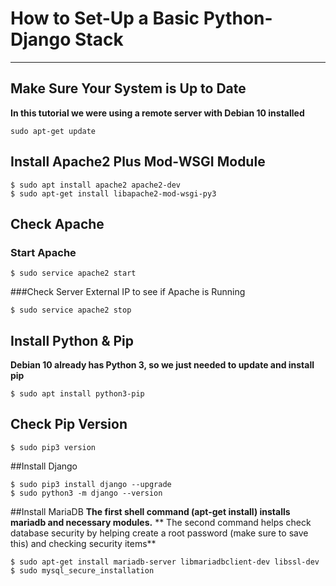 # How to Set-Up a Basic Python-Django Stack
----------------------------------------------------------------

## Make Sure Your System is Up to Date

**In this tutorial we were using a remote server with Debian 10 installed**

```Shell Session
sudo apt-get update
```

## Install Apache2 Plus Mod-WSGI Module

```Shell Session
$ sudo apt install apache2 apache2-dev
$ sudo apt-get install libapache2-mod-wsgi-py3
```

## Check Apache
 ### Start Apache
```Shell Session
$ sudo service apache2 start
```
###Check Server External IP to see if Apache is Running
```Shell Session
$ sudo service apache2 stop
```

## Install Python & Pip
**Debian 10 already has Python 3, so we just needed to update and install pip**
```Shell Session
$ sudo apt install python3-pip
```

## Check Pip Version
```Shell Session
$ sudo pip3 version
```

##Install Django
```Shell Session
$ sudo pip3 install django --upgrade
$ sudo python3 -m django --version
```

##Install MariaDB
**The first shell command (apt-get install) installs mariadb and necessary modules.**
** The second command helps check database security by helping create a root password (make sure to save this) and checking security items**
```Shell Session
$ sudo apt-get install mariadb-server libmariadbclient-dev libssl-dev
$ sudo mysql_secure_installation
```
